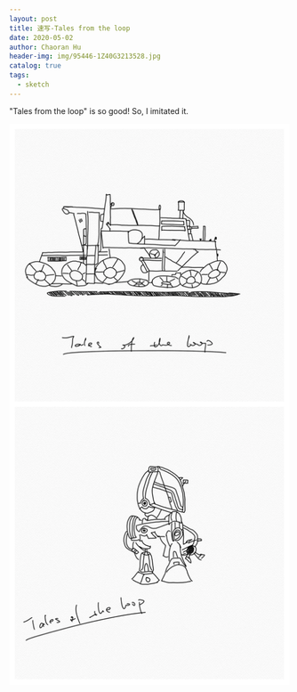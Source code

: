 ```yaml
---
layout: post
title: 速写-Tales from the loop
date: 2020-05-02
author: Chaoran Hu
header-img: img/95446-1Z40G3213528.jpg
catalog: true
tags:
  - sketch
---
```


"Tales from the loop" is so good! So, I imitated it.

![](/photo/TOTL.jpg)
